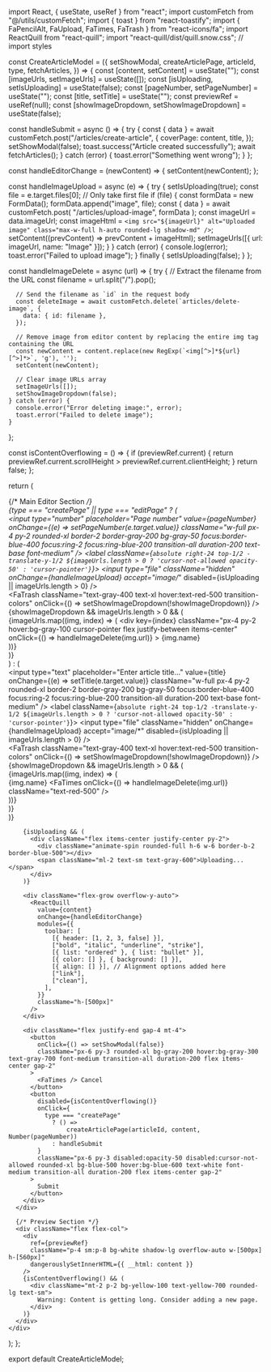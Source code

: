 import React, { useState, useRef } from "react";
import customFetch from "@/utils/customFetch";
import { toast } from "react-toastify";
import { FaPencilAlt, FaUpload, FaTimes, FaTrash } from "react-icons/fa";
import ReactQuill from "react-quill";
import "react-quill/dist/quill.snow.css"; // import styles

const CreateArticleModel = ({
  setShowModal,
  createArticlePage,
  articleId,
  type,
  fetchArticles,
}) => {
  const [content, setContent] = useState("");
  const [imageUrls, setImageUrls] = useState([]);
  const [isUploading, setIsUploading] = useState(false);
  const [pageNumber, setPageNumber] = useState("");
  const [title, setTitle] = useState("");
  const previewRef = useRef(null);
  const [showImageDropdown, setShowImageDropdown] = useState(false);

  const handleSubmit = async () => {
    try {
      const { data } = await customFetch.post("/articles/create-article", {
        coverPage: content,
        title,
      });
      setShowModal(false);
      toast.success("Article created successfully");
      await fetchArticles();
    } catch (error) {
      toast.error("Something went wrong");
    }
  };

  const handleEditorChange = (newContent) => {
    setContent(newContent);
  };

  const handleImageUpload = async (e) => {
    try {
      setIsUploading(true);
      const file = e.target.files[0]; // Only take first file
      if (file) {
        const formData = new FormData();
        formData.append("image", file);
        const { data } = await customFetch.post(
          "/articles/upload-image",
          formData
        );
        const imageUrl = data.imageUrl;
        const imageHtml = `<img src="${imageUrl}" alt="Uploaded image" class="max-w-full h-auto rounded-lg shadow-md" />`;
        setContent((prevContent) => prevContent + imageHtml);
        setImageUrls([{ url: imageUrl, name: "Image" }]);
      }
    } catch (error) {
      console.log(error);
      toast.error("Failed to upload image");
    } finally {
      setIsUploading(false);
    }
  };

  const handleImageDelete = async (url) => {
    try {
      // Extract the filename from the URL
      const filename = url.split("/").pop();

      // Send the filename as `id` in the request body
      const deleteImage = await customFetch.delete(`articles/delete-image`, {
        data: { id: filename },
      });

      // Remove image from editor content by replacing the entire img tag containing the URL
      const newContent = content.replace(new RegExp(`<img[^>]*${url}[^>]*>`, 'g'), '');
      setContent(newContent);

      // Clear image URLs array
      setImageUrls([]);
      setShowImageDropdown(false);
    } catch (error) {
      console.error("Error deleting image:", error);
      toast.error("Failed to delete image");
    }
  };


  const isContentOverflowing = () => {
    if (previewRef.current) {
      return previewRef.current.scrollHeight > previewRef.current.clientHeight;
    }
    return false;
  };

  return (
    <div className="flex gap-6 h-[95vh] bg-gray-50 p-6 rounded-xl">
      {/* Main Editor Section */}
      <div className="w-3/4 flex flex-col gap-5 bg-white p-6 rounded-xl shadow-lg">
        <div className="relative">
          {type === "createPage" || type === "editPage" ? (
            <div className="relative">
              <input
                type="number"
                placeholder="Page number"
                value={pageNumber}
                onChange={(e) => setPageNumber(e.target.value)}
                className="w-full px-4 py-2 rounded-xl border-2 border-gray-200 bg-gray-50 focus:border-blue-400 focus:ring-2 focus:ring-blue-200 transition-all duration-200 text-base font-medium"
              />
              <label className={`absolute right-24 top-1/2 -translate-y-1/2 ${imageUrls.length > 0 ? 'cursor-not-allowed opacity-50' : 'cursor-pointer'}`}>
                <FaUpload className="text-gray-400 text-xl hover:text-blue-500 transition-colors" />
                <input
                  type="file"
                  className="hidden"
                  onChange={handleImageUpload}
                  accept="image/*"
                  disabled={isUploading || imageUrls.length > 0}
                />
              </label>
              <div className="absolute right-14 top-1/2 -translate-y-1/2 cursor-pointer">
                <FaTrash
                  className="text-gray-400 text-xl hover:text-red-500 transition-colors"
                  onClick={() => setShowImageDropdown(!showImageDropdown)}
                />
                {showImageDropdown && imageUrls.length > 0 && (
                  <div className="absolute right-0 mt-2 w-48 bg-white rounded-md shadow-lg z-50">
                    {imageUrls.map((img, index) => (
                      <div
                        key={index}
                        className="px-4 py-2 hover:bg-gray-100 cursor-pointer flex justify-between items-center"
                        onClick={() => handleImageDelete(img.url)}
                      >
                        <span>{img.name}</span>
                        <FaTimes className="text-red-500" />
                      </div>
                    ))}
                  </div>
                )}
              </div>
              <FaPencilAlt className="absolute right-5 top-1/2 -translate-y-1/2 text-gray-400 text-xl" />
            </div>
          ) : (
            <div className="relative">
              <input
                type="text"
                placeholder="Enter article title..."
                value={title}
                onChange={(e) => setTitle(e.target.value)}
                className="w-full px-4 py-2 rounded-xl border-2 border-gray-200 bg-gray-50 focus:border-blue-400 focus:ring-2 focus:ring-blue-200 transition-all duration-200 text-base font-medium"
              />
              <label className={`absolute right-24 top-1/2 -translate-y-1/2 ${imageUrls.length > 0 ? 'cursor-not-allowed opacity-50' : 'cursor-pointer'}`}>
                <FaUpload className="text-gray-400 text-xl hover:text-blue-500 transition-colors" />
                <input
                  type="file"
                  className="hidden"
                  onChange={handleImageUpload}
                  accept="image/*"
                  disabled={isUploading || imageUrls.length > 0}
                />
              </label>
              <div className="absolute right-14 top-1/2 -translate-y-1/2 cursor-pointer">
                <FaTrash
                  className="text-gray-400 text-xl hover:text-red-500 transition-colors"
                  onClick={() => setShowImageDropdown(!showImageDropdown)}
                />
                {showImageDropdown && imageUrls.length > 0 && (
                  <div className="absolute right-0 mt-2 w-48 bg-white rounded-md shadow-lg z-50">
                    {imageUrls.map((img, index) => (
                      <div
                        key={index}
                        className="px-4 py-2 hover:bg-gray-100 cursor-pointer flex justify-between items-center"
                      >
                        <span>{img.name}</span>
                        <FaTimes
                          onClick={() => handleImageDelete(img.url)}
                          className="text-red-500"
                        />
                      </div>
                    ))}
                  </div>
                )}
              </div>
              <FaPencilAlt className="absolute right-5 top-1/2 -translate-y-1/2 text-gray-400 text-xl" />
            </div>
          )}
        </div>

        {isUploading && (
          <div className="flex items-center justify-center py-2">
            <div className="animate-spin rounded-full h-6 w-6 border-b-2 border-blue-500"></div>
            <span className="ml-2 text-sm text-gray-600">Uploading...</span>
          </div>
        )}

        <div className="flex-grow overflow-y-auto">
          <ReactQuill
            value={content}
            onChange={handleEditorChange}
            modules={{
              toolbar: [
                [{ header: [1, 2, 3, false] }],
                ["bold", "italic", "underline", "strike"],
                [{ list: "ordered" }, { list: "bullet" }],
                [{ color: [] }, { background: [] }],
                [{ align: [] }], // Alignment options added here
                ["link"],
                ["clean"],
              ],
            }}
            className="h-[500px]"
          />
        </div>

        <div className="flex justify-end gap-4 mt-4">
          <button
            onClick={() => setShowModal(false)}
            className="px-6 py-3 rounded-xl bg-gray-200 hover:bg-gray-300 text-gray-700 font-medium transition-all duration-200 flex items-center gap-2"
          >
            <FaTimes /> Cancel
          </button>
          <button
            disabled={isContentOverflowing()}
            onClick={
              type === "createPage"
                ? () =>
                    createArticlePage(articleId, content, Number(pageNumber))
                : handleSubmit
            }
            className="px-6 py-3 disabled:opacity-50 disabled:cursor-not-allowed rounded-xl bg-blue-500 hover:bg-blue-600 text-white font-medium transition-all duration-200 flex items-center gap-2"
          >
            Submit
          </button>
        </div>
      </div>

      {/* Preview Section */}
      <div className="flex flex-col">
        <div
          ref={previewRef}
          className="p-4 sm:p-8 bg-white shadow-lg overflow-auto w-[500px] h-[560px]"
          dangerouslySetInnerHTML={{ __html: content }}
        />
        {isContentOverflowing() && (
          <div className="mt-2 p-2 bg-yellow-100 text-yellow-700 rounded-lg text-sm">
            Warning: Content is getting long. Consider adding a new page.
          </div>
        )}
      </div>
    </div>
  );
};

export default CreateArticleModel;
